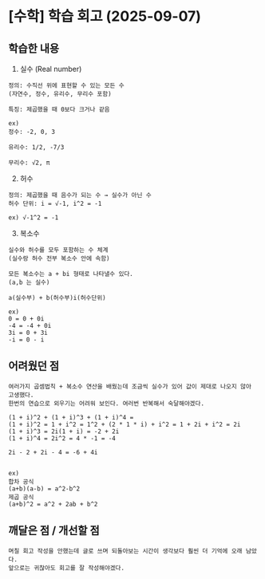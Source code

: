 # [수학] 학습 회고 (2025-09-07)

## 학습한 내용

1. 실수 (Real number)

```
정의: 수직선 위에 표현할 수 있는 모든 수
(자연수, 정수, 유리수, 무리수 포함)

특징: 제곱했을 때 0보다 크거나 같음

ex)
정수: -2, 0, 3

유리수: 1/2, -7/3

무리수: √2, π
```

2. 허수

```
정의: 제곱했을 때 음수가 되는 수 → 실수가 아닌 수
허수 단위: i = √-1, i^2 = -1

ex) √-1^2 = -1
```

3. 복소수

```
실수와 허수를 모두 포함하는 수 체계
(실수랑 허수 전부 복소수 안에 속함)

모든 복소수는 a + bi 형태로 나타낼수 있다.
(a,b 는 실수)

a(실수부) + b(허수부)i(허수단위)

ex)
0 = 0 + 0i
-4 = -4 + 0i
3i = 0 + 3i
-i = 0 - i
```

## 어려웠던 점

```
여러가지 곱셈법칙 + 복소수 연산을 배웠는데 조금씩 실수가 있어 값이 제대로 나오지 않아 고생했다.
한번의 연습으로 외우기는 어려워 보인다. 여러번 반복해서 숙달해야겠다.

(1 + i)^2 + (1 + i)^3 + (1 + i)^4 =
(1 + i)^2 = 1 + i^2 = 1^2 + (2 * 1 * i) + i^2 = 1 + 2i + i^2 = 2i
(1 + i)^3 = 2i(1 + i) = -2 + 2i
(1 + i)^4 = 2i^2 = 4 * -1 = -4

2i - 2 + 2i - 4 = -6 + 4i


ex)
합차 공식
(a+b)(a-b) = a^2-b^2
제곱 공식
(a+b)^2 = a^2 + 2ab + b^2
```

## 깨달은 점 / 개선할 점

```
며칠 회고 작성을 안했는데 글로 쓰며 되돌아보는 시간이 생각보다 훨씬 더 기억에 오래 남았다.
앞으로는 귀찮아도 회고를 잘 작성해야겠다.
```
